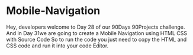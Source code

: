 # Mobile-Navigation
Hey, developers welcome to Day 28 of our 90Days 90Projects challenge. And in Day 31we are going to create a Mobile Navigation using HTML CSS with Source Code  So to run the code you just need to copy the HTML and CSS code and run it into your code Editor. 
